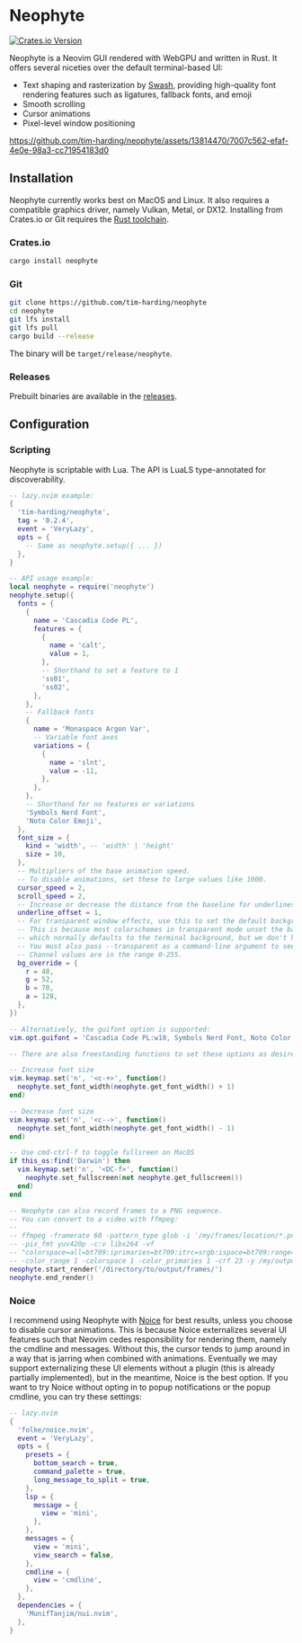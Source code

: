 # Neophyte

[![Crates.io Version](https://img.shields.io/crates/v/neophyte)](https://crates.io/crates/neophyte)

Neophyte is a Neovim GUI rendered with WebGPU and written in Rust. 
It offers several niceties over the default terminal-based UI:

- Text shaping and rasterization by [Swash](https://github.com/dfrg/swash),
  providing high-quality font rendering features such as ligatures, fallback
  fonts, and emoji
- Smooth scrolling
- Cursor animations
- Pixel-level window positioning

https://github.com/tim-harding/neophyte/assets/13814470/7007c562-efaf-4e0e-98a3-cc71954183d0

## Installation

Neophyte currently works best on MacOS and Linux. It also requires a compatible
graphics driver, namely Vulkan, Metal, or DX12. Installing from Crates.io or Git
requires the [Rust toolchain](https://www.rust-lang.org/tools/install).

### Crates.io
```bash
cargo install neophyte
```

### Git
```bash
git clone https://github.com/tim-harding/neophyte
cd neophyte
git lfs install
git lfs pull
cargo build --release
```

The binary will be `target/release/neophyte`. 

### Releases
Prebuilt binaries are available in the
[releases](https://github.com/tim-harding/neophyte/releases/latest). 

## Configuration

### Scripting

Neophyte is scriptable with Lua. The API is LuaLS type-annotated for
discoverability. 

```lua
-- lazy.nvim example:
{
  'tim-harding/neophyte',
  tag = '0.2.4',
  event = 'VeryLazy',
  opts = {
    -- Same as neophyte.setup({ ... })
  },
}

-- API usage example:
local neophyte = require('neophyte')
neophyte.setup({
  fonts = {
    {
      name = 'Cascadia Code PL',
      features = {
        {
          name = 'calt',
          value = 1,
        },
        -- Shorthand to set a feature to 1
        'ss01', 
        'ss02',
      },
    },
    -- Fallback fonts 
    {
      name = 'Monaspace Argon Var',
      -- Variable font axes
      variations = {
        {
          name = 'slnt',
          value = -11,
        },
      },
    },
    -- Shorthand for no features or variations
    'Symbols Nerd Font',
    'Noto Color Emoji',
  },
  font_size = {
    kind = 'width', -- 'width' | 'height'
    size = 10,
  },
  -- Multipliers of the base animation speed.
  -- To disable animations, set these to large values like 1000.
  cursor_speed = 2,
  scroll_speed = 2,
  -- Increase or decrease the distance from the baseline for underlines.
  underline_offset = 1,
  -- For transparent window effects, use this to set the default background color. 
  -- This is because most colorschemes in transparent mode unset the background,
  -- which normally defaults to the terminal background, but we don't have that here. 
  -- You must also pass --transparent as a command-line argument to see the effect.
  -- Channel values are in the range 0-255. 
  bg_override = {
    r = 48,
    g = 52,
    b = 70,
    a = 128,
  },
})

-- Alternatively, the guifont option is supported:
vim.opt.guifont = 'Cascadia Code PL:w10, Symbols Nerd Font, Noto Color Emoji'

-- There are also freestanding functions to set these options as desired:

-- Increase font size
vim.keymap.set('n', '<c-+>', function()
  neophyte.set_font_width(neophyte.get_font_width() + 1)
end)

-- Decrease font size
vim.keymap.set('n', '<c-->', function()
  neophyte.set_font_width(neophyte.get_font_width() - 1)
end)

-- Use cmd-ctrl-f to toggle fullsreen on MacOS
if this_os:find('Darwin') then
  vim.keymap.set('n', '<DC-f>', function()
    neophyte.set_fullscreen(not neophyte.get_fullscreen())
  end)
end

-- Neophyte can also record frames to a PNG sequence.
-- You can convert to a video with ffmpeg:
--
-- ffmpeg -framerate 60 -pattern_type glob -i '/my/frames/location/*.png' 
-- -pix_fmt yuv420p -c:v libx264 -vf 
-- "colorspace=all=bt709:iprimaries=bt709:itrc=srgb:ispace=bt709:range=tv:irange=pc"  
-- -color_range 1 -colorspace 1 -color_primaries 1 -crf 23 -y /my/output/video.mp4
neophyte.start_render('/directory/to/output/frames/')
neophyte.end_render()
```

### Noice

I recommend using Neophyte with [Noice](https://github.com/folke/noice.nvim) for
best results, unless you choose to disable cursor animations. This is because
Noice externalizes several UI features such that Neovim cedes responsibility
for rendering them, namely the cmdline and messages. Without this, the cursor
tends to jump around in a way that is jarring when combined with animations.
Eventually we may support externalizing these UI elements without a plugin
(this is already partially implemented), but in the meantime, Noice is the
best option. If you want to try Noice without opting in to popup notifications
or the popup cmdline, you can try these settings:

```lua
-- lazy.nvim
{
  'folke/noice.nvim',
  event = 'VeryLazy',
  opts = {
    presets = {
      bottom_search = true,
      command_palette = true,
      long_message_to_split = true,
    },
    lsp = {
      message = {
        view = 'mini',
      },
    },
    messages = {
      view = 'mini',
      view_search = false,
    },
    cmdline = {
      view = 'cmdline',
    },
  },
  dependencies = {
    'MunifTanjim/nui.nvim',
  },
}
```
